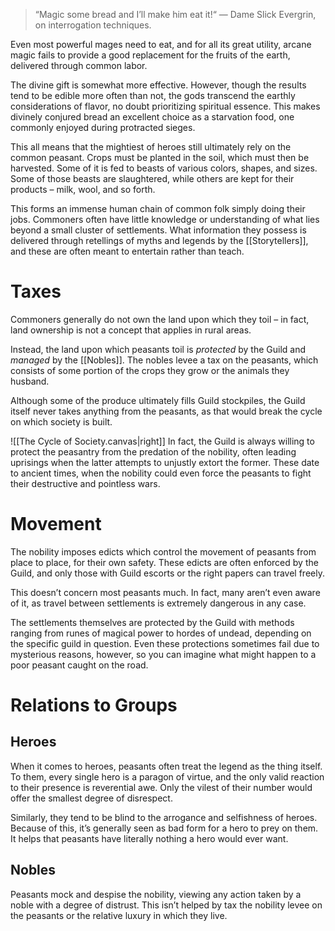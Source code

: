> “Magic some bread and I’ll make him eat it!“
>  — Dame Slick Evergrin, on interrogation techniques.

Even most powerful mages need to eat, and for all its great utility, arcane magic fails to provide a good replacement for the fruits of the earth, delivered through common labor.

The divine gift is somewhat more effective. However, though the results tend to be edible more often than not, the gods transcend the earthly considerations of flavor, no doubt prioritizing spiritual essence. This makes divinely conjured bread an excellent choice as a starvation food, one commonly enjoyed during protracted sieges.

This all means that the mightiest of heroes still ultimately rely on the common peasant. Crops must be planted in the soil, which must then be harvested. Some of it is fed to beasts of various colors, shapes, and sizes. Some of those beasts are slaughtered, while others are kept for their products – milk, wool, and so forth.

This forms an immense human chain of common folk simply doing their jobs. Commoners often have little knowledge or understanding of what lies beyond a small cluster of settlements. What information they possess is delivered through retellings of myths and legends by the [[Storytellers]], and these are often meant to entertain rather than teach.

# Taxes
Commoners generally do not own the land upon which they toil – in fact, land ownership is not a concept that applies in rural areas.

Instead, the land upon which peasants toil is *protected* by the Guild and *managed* by the [[Nobles]]. The nobles levee a tax on the peasants, which consists of some portion of the crops they grow or the animals they husband. 

Although some of the produce ultimately fills Guild stockpiles, the Guild itself never takes anything from the peasants, as that would break the cycle on which society is built.

![[The Cycle of Society.canvas|right]]
In fact, the Guild is always willing to protect the peasantry from the predation of the nobility, often leading uprisings when the latter attempts to unjustly extort the former. These date to ancient times, when the nobility could even force the peasants to fight their destructive and pointless wars.

# Movement
The nobility imposes edicts which control the movement of peasants from place to place, for their own safety. These edicts are often enforced by the Guild, and only those with Guild escorts or the right papers can travel freely.

This doesn’t concern most peasants much. In fact, many aren’t even aware of it, as travel between settlements is extremely dangerous in any case.

The settlements themselves are protected by the Guild with methods ranging from runes of magical power to hordes of undead, depending on the specific guild in question. Even these protections sometimes fail due to mysterious reasons, however, so you can imagine what might happen to a poor peasant caught on the road. 

# Relations to Groups

## Heroes
When it comes to heroes, peasants often treat the legend as the thing itself. To them, every single hero is a paragon of virtue, and the only valid reaction to their presence is reverential awe. Only the vilest of their number would offer the smallest degree of disrespect. 

Similarly, they tend to be blind to the arrogance and selfishness of heroes. Because of this, it’s generally seen as bad form for a hero to prey on them. It helps that peasants have literally nothing a hero would ever want.

## Nobles
Peasants mock and despise the nobility, viewing any action taken by a noble with a degree of distrust. This isn’t helped by tax the nobility levee on the peasants or the relative luxury in which they live. 

